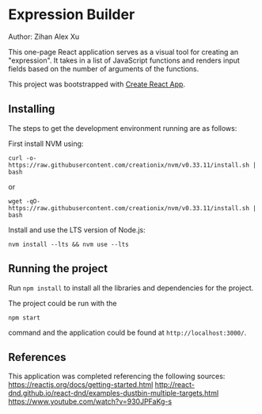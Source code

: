 # Expression Builder

Author: Zihan Alex Xu

This one-page React application serves as a visual tool for creating an "expression". It takes in a list of JavaScript functions and renders input fields based on the number of arguments of the functions.

This project was bootstrapped with [Create React App](https://github.com/facebook/create-react-app).

## Installing

The steps to get the development environment running are as follows:

First install NVM using:

```
curl -o- https://raw.githubusercontent.com/creationix/nvm/v0.33.11/install.sh | bash
```

or

```
wget -qO- https://raw.githubusercontent.com/creationix/nvm/v0.33.11/install.sh | bash
```

Install and use the LTS version of Node.js:

```
nvm install --lts && nvm use --lts
```

## Running the project

Run `npm install` to install all the libraries and dependencies for the project.

The project could be run with the

```
npm start
```

command and the application could be found at `http://localhost:3000/`.

## References

This application was completed referencing the following sources:
https://reactjs.org/docs/getting-started.html
http://react-dnd.github.io/react-dnd/examples-dustbin-multiple-targets.html
https://www.youtube.com/watch?v=930JPFaKg-s
